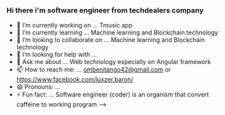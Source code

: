 ### Hi there i'm software engineer from techdealers company

- 🔭 I’m currently working on ... Tmusic app
- 🌱 I’m currently learning ... Machine learning and Blockchain technology
- 👯 I’m looking to collaborate on ... Machine learning and Blockchain technology
- 🤔 I’m looking for help with ...
- 💬 Ask me about ... Web technology especially on Angular framework
- 📫 How to reach me: ... ombenitango42@gmail.com or  https://www.facebook.com/luxzer.baron/
- 😄 Pronouns: ...
- ⚡ Fun fact: ... Software engineer (coder) is an organism that convert caffeine to working program
-->
